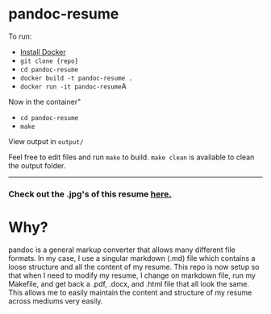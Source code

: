 # pandoc-resume

To run:

- [Install Docker](https://www.docker.com/)
- `git clone {repo}`
- `cd pandoc-resume`
- `docker build -t pandoc-resume .`
- `docker run -it pandoc-resume`A

Now in the container"

- `cd pandoc-resume`
- `make`

View output in `output/`

Feel free to edit files and run `make` to build.
`make clean` is available to clean the output folder.

---

### Check out the .jpg's of this resume [here.](https://josephthomashines.com/#resume "My Resume")

# Why?

pandoc is a general markup converter that allows many different file formats.
In my case, I use a singular markdown (.md) file which contains a loose structure and all the content of my resume.
This repo is now setup so that when I need to modify my resume, I change on markdown file, run my Makefile, and get back a .pdf, .docx, and .html file that all look the same.
This allows me to easily maintain the content and structure of my resume across mediums very easily.


